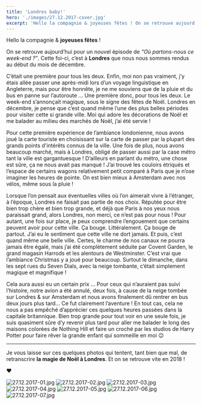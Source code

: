 ```yaml
---
title: 'Londres baby!'
hero: './images/27.12.2017-cover.jpg'
excerpt: 'Hello la compagnie & joyeuses fêtes ! On se retrouve aujourd’hui pour un nouvel épisode de “Où partons-nous ce week-end ?”. Cette foi-ci, c’est à Londres que nous nous sommes rendus au début du mois de décembre. C’était une première pour tous les deux. Enfin, moi non pas vraiment, j’y étais allée passer une après-midi lors d’un'
---
```


Hello la compagnie & **joyeuses fêtes** !

On se retrouve aujourd’hui pour un nouvel épisode de _“Où partons-nous ce week-end ?”_. Cette foi-ci, c’est à **Londres** que nous nous sommes rendus au début du mois de décembre.

C’était une première pour tous les deux. Enfin, moi non pas vraiment, j’y étais allée passer une après-midi lors d’un voyage linguistique en Angleterre, mais pour être honnête, je ne me souviens que de la pluie et du bus en panne sur l’autoroute ... Une première donc, pour tous les deux. Le week-end s’annonçait magique, sous le signe des fêtes de Noël. Londres en décembre, je pense que c’est quand même l’une des plus belles périodes pour visiter cette si grande ville. Moi qui adore les décorations de Noël et me balader au milieu des marchés de Noël, j’ai été servie !

Pour cette première expérience de l’ambiance londonienne, nous avons joué la carte touriste en choisissant sur la carte de passer par la plupart des grands points d'intérêts connus de la ville. Une fois de plus, nous avons beaucoup marché, mais à Londres, obligé de passer aussi par la case métro tant la ville est gargantuesque ! D’ailleurs en parlant du métro, une chose est sûre, ça ne nous avait pas manqué ! J’ai trouvé les couloirs étriqués et l’espace de certains wagons relativement petit comparé à Paris que je n’ose imaginer les heures de pointe. On est bien mieux à Amsterdam avec nos vélos, même sous la pluie !

Lorsque l’on pensait aux éventuelles villes où l’on aimerait vivre à l’étranger, à l’époque, Londres ne faisait pas partie de nos choix. Réputée pour être bien trop chère et bien trop grande, et déjà que Paris à nos yeux nous paraissait grand, alors Londres, non merci, ce n’est pas pour nous ! Pour autant, une fois sur place, je peux comprendre l’engouement que certains peuvent avoir pour cette ville. Ça bouge. Littéralement. Ça bouge de partout. J’ai eu le sentiment que cette ville ne dort jamais. Et puis, c’est quand même une belle ville. Certes, le charme de nos canaux ne pourra jamais être égalé, mais j’ai été complètement séduite par Covent Garden, le grand magasin Harrods et les alentours de Westminster. C’est vrai que l’ambiance Christmas y a joué pour beaucoup. Surtout le dimanche, dans les sept rues du Seven Dials, avec la neige tombante, c’était simplement magique et magnifique !

Cela aura aussi eu un certain prix ... Pour ceux qui n’auraient pas suivi l’histoire, notre avion a été annulé, deux fois, à cause de la neige tombée sur Londres & sur Amsterdam et nous avons finalement dû rentrer en bus deux jours plus tard... Ce fut clairement l’aventure ! En tout cas, cela ne nous a pas empêché d’apprécier ces quelques heures passées dans la capitale britannique. Bien trop grande pour tout voir en une seule fois, je suis quasiment sûre d’y revenir plus tard pour aller me balader le long des maisons colorées de Nothing Hill et faire un croché par les studios de Harry Potter pour faire rêver la grande enfant qui sommeille en moi 😉

---

Je vous laisse sur ces quelques photos qui tentent, tant bien que mal, de retranscrire **la magie de Noël à Londres**. Et on se retrouve vite en 2018 !

**♥**

<img alt="27.12.2017-01.jpg" src="./images/27.12.2017-01.jpg">
<img alt="27.12.2017-02.jpg" src="./images/27.12.2017-02.jpg">
<img alt="27.12.2017-03.jpg" src="./images/27.12.2017-03.jpg">
<img alt="27.12.2017-04.jpg" src="./images/27.12.2017-04.jpg">
<img alt="27.12.2017-05.jpg" src="./images/27.12.2017-05.jpg">
<img alt="27.12.2017-06.jpg" src="./images/27.12.2017-06.jpg">
<img alt="27.12.2017-07.jpg" src="./images/27.12.2017-07.jpg">
